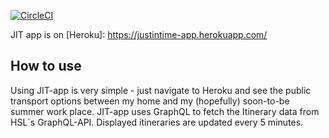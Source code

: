 [![CircleCI](https://circleci.com/gh/juusotaneli/justintime.svg?style=svg&circle-token=6b497b6e8478c7742bda3e2eeaaa91faf772c0e9)](https://circleci.com/gh/juusotaneli/justintime)

JIT app is on [Heroku]: https://justintime-app.herokuapp.com/

## How to use

Using JIT-app is very simple - just navigate to Heroku and see the public transport options between my home and my (hopefully) soon-to-be summer work place.
JIT-app uses GraphQL to fetch the Itinerary data from HSL´s GraphQL-API. Displayed itineraries are updated every 5 minutes.
